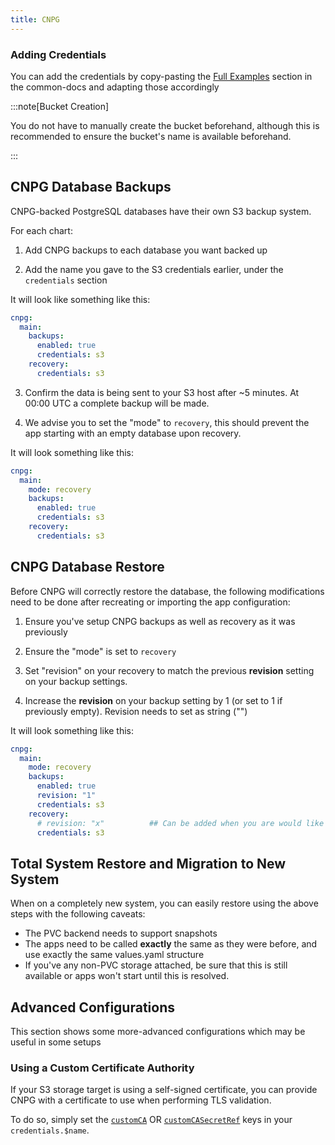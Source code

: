 ```yaml
---
title: CNPG
---
```


### Adding Credentials

You can add the credentials by copy-pasting the [Full Examples](/truecharts-common/credentials#full-examples) section in the common-docs and adapting those accordingly

:::note[Bucket Creation]

You do not have to manually create the bucket beforehand, although this is recommended to ensure the bucket's name is available beforehand.

:::

## CNPG Database Backups

CNPG-backed PostgreSQL databases have their own S3 backup system.

For each chart:

1. Add CNPG backups to each database you want backed up

2. Add the name you gave to the S3 credentials earlier, under the `credentials` section

It will look like something like this:

```yaml
cnpg:
  main:
    backups:
      enabled: true
      credentials: s3
    recovery:
      credentials: s3

```

3. Confirm the data is being sent to your S3 host after ~5 minutes. At 00:00 UTC a complete backup will be made.

4. We advise you to set the "mode" to `recovery`, this should prevent the app starting with an empty database upon recovery.

It will look something like this:

```yaml
cnpg:
  main:
    mode: recovery
    backups:
      enabled: true
      credentials: s3
    recovery:
      credentials: s3

```

## CNPG Database Restore

Before CNPG will correctly restore the database, the following modifications need to be done after recreating or importing the app configuration:

1. Ensure you've setup CNPG backups as well as recovery as it was previously

2. Ensure the "mode" is set to `recovery`

3. Set "revision" on your recovery to match the previous **revision** setting on your backup settings.

4. Increase the **revision** on your backup setting by 1 (or set to 1 if previously empty). Revision needs to set as string ("")

It will look something like this:

```yaml
cnpg:
  main:
    mode: recovery
    backups:
      enabled: true
      revision: "1"
      credentials: s3
    recovery:
      # revision: "x"          ## Can be added when you are would like to recover when the revision is > 0 (Step 3)
      credentials: s3
```

## Total System Restore and Migration to New System

When on a completely new system, you can easily restore using the above steps with the following caveats:

- The PVC backend needs to support snapshots
- The apps need to be called **exactly** the same as they were before, and use exactly the same values.yaml structure
- If you've any non-PVC storage attached, be sure that this is still available or apps won't start until this is resolved.

## Advanced Configurations

This section shows some more-advanced configurations which may be useful in some setups

### Using a Custom Certificate Authority

If your S3 storage target is using a self-signed certificate, you can provide CNPG
with a certificate to use when performing TLS validation.

To do so, simply set the [`customCA`](/common/credentials#customca) OR
[`customCASecretRef`](/common/credentials#customcasecretref) keys in your `credentials.$name`.

